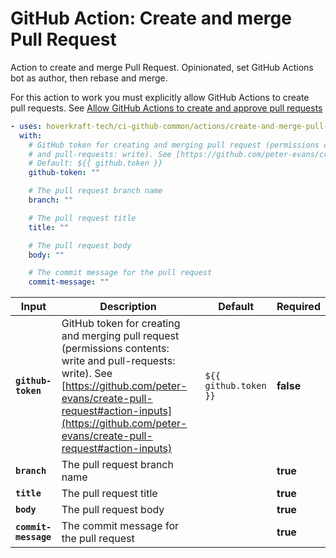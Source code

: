 <!-- start title -->

# GitHub Action: Create and merge Pull Request

<!-- end title -->
<!-- start description -->

Action to create and merge Pull Request. Opinionated, set GitHub Actions bot as author, then rebase and merge.

<!-- end description -->

For this action to work you must explicitly allow GitHub Actions to create pull requests. See [
Allow GitHub Actions to create and approve pull requests](https://docs.github.com/en/repositories/managing-your-repositorys-settings-and-features/enabling-features-for-your-repository/managing-github-actions-settings-for-a-repository)

<!-- start contents -->
<!-- end contents -->
<!-- start usage -->

```yaml
- uses: hoverkraft-tech/ci-github-common/actions/create-and-merge-pull-request@v0.5.0
  with:
    # GitHub token for creating and merging pull request (permissions contents: write
    # and pull-requests: write). See [https://github.com/peter-evans/create-pull-request#action-inputs](https://github.com/peter-evans/create-pull-request#action-inputs)
    # Default: ${{ github.token }}
    github-token: ""

    # The pull request branch name
    branch: ""

    # The pull request title
    title: ""

    # The pull request body
    body: ""

    # The commit message for the pull request
    commit-message: ""
```

<!-- end usage -->
<!-- start inputs -->

| **Input**                       | **Description**                                                                                                                                                                                                                                     | **Default**                      | **Required** |
| ------------------------------- | --------------------------------------------------------------------------------------------------------------------------------------------------------------------------------------------------------------------------------------------------- | -------------------------------- | ------------ |
| **<code>github-token</code>**   | GitHub token for creating and merging pull request (permissions contents: write and pull-requests: write). See [https://github.com/peter-evans/create-pull-request#action-inputs](https://github.com/peter-evans/create-pull-request#action-inputs) | <code>${{ github.token }}</code> | **false**    |
| **<code>branch</code>**         | The pull request branch name                                                                                                                                                                                                                        |                                  | **true**     |
| **<code>title</code>**          | The pull request title                                                                                                                                                                                                                              |                                  | **true**     |
| **<code>body</code>**           | The pull request body                                                                                                                                                                                                                               |                                  | **true**     |
| **<code>commit-message</code>** | The commit message for the pull request                                                                                                                                                                                                             |                                  | **true**     |

<!-- end inputs -->
<!-- start outputs -->
<!-- end outputs -->
<!-- start [.github/ghadocs/examples/] -->
<!-- end [.github/ghadocs/examples/] -->
